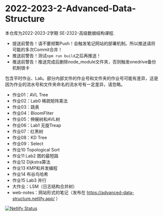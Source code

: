 # 2022-2023-2-Advanced-Data-Structure
本仓库为2022-2023-2学期 SE-2322-高级数据结构课程.

- 提送前警告！请不要频繁Push！会触发笔记网站的部署机制。所以推送请将可能的多次Commit合并！
- 推送前警告！测试`npm run build`之后再推送！
- 推送前警告！推送完成后删除node_module文件夹，否则触发onedrive备份机制很卡

包含平时作业、Lab。部分内部文件的作业号和文件夹的作业号可能有差异，这是因为作业的流水号和文件夹命名的流水号有一定差异，请忽略。
- 作业01：AVL Tree
- 作业02：Lab0 稀疏矩阵乘法
- 作业03：跳表
- 作业04：BloomFliter
- 作业05：伸展树和AVL树
- 作业06：Lab1 无旋Treap
- 作业07：红黑树
- 作业08：KD Tree
- 作业09：Select
- 作业10 Topological Sort
- 作业11 Lab2 图的最短路
- 作业12 Dijkstra算法
- 作业13 KMP和并发编程
- 作业14 布谷鸟哈希
- 作业15 Lab3 并行
- 大作业：LSM（日志结构合并树）
- web-notes：网站形式的笔记（发布在 https://advanced-data-structure.netlify.app/ ）

[![Netlify Status](https://api.netlify.com/api/v1/badges/cc8bbefd-3875-4513-9e48-d43e80af120b/deploy-status)](https://app.netlify.com/sites/advanced-data-structure/deploys)
